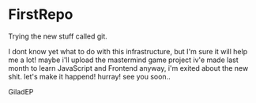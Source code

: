 # FirstRepo
Trying the new stuff called git.


I dont know yet what to do with this infrastructure, but I'm sure it will help me a lot!
maybe i'll upload the mastermind game project iv'e made last month to learn JavaScript and Frontend
anyway, i'm exited about the new shit. let's make it happend!
hurray!
see you soon..

GiladEP
